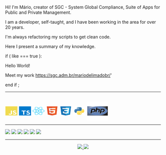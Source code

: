 Hi! I'm Mário, creator of SGC - System Global Compliance, Suite of Apps for Public and Private Management.

I am a developer, self-taught, and I have been working in the area for over 20 years.

I'm always refactoring my scripts to get clean code.

Here I present a summary of my knowledge.

if ( like === true ):

Hello World!

Meet my work https://sgc.adm.br/mariodelimadobr/'

end if ;

---

<div style="display: inline_block"><br>
  <a href="https://sgc.adm.br/_dev_/" target="_blank"><img align="center" alt="Mario-Js" height="30" width="40" src="https://raw.githubusercontent.com/devicons/devicon/master/icons/javascript/javascript-plain.svg"></a>
  <a href="https://sgc.adm.br/_dev_/" target="_blank"><img align="center" alt="Mario-Ts" height="30" width="40" src="https://raw.githubusercontent.com/devicons/devicon/master/icons/typescript/typescript-plain.svg"></a>
  <a href="https://sgc.adm.br/_dev_/" target="_blank"><img align="center" alt="Mario-React" height="30" width="40" src="https://raw.githubusercontent.com/devicons/devicon/master/icons/react/react-original.svg"></a>
  <a href="https://sgc.adm.br/_dev_/" target="_blank"><img align="center" alt="Mario-HTML" height="30" width="40" src="https://raw.githubusercontent.com/devicons/devicon/master/icons/html5/html5-original.svg"></a>
  <a href="https://sgc.adm.br/_dev_/" target="_blank"><img align="center" alt="Mario-CSS" height="30" width="40" src="https://raw.githubusercontent.com/devicons/devicon/master/icons/css3/css3-original.svg"></a>
  <a href="https://sgc.adm.br/_dev_/" target="_blank"><img align="center" alt="Mario-Python" height="30" width="40" src="https://raw.githubusercontent.com/devicons/devicon/master/icons/python/python-original.svg"></a>
  <a href="https://sgc.adm.br/_dev_/" target="_blank"><img align="center" alt="Mario-PHP" height="60" width="70" src="https://raw.githubusercontent.com/devicons/devicon/master/icons/php/php-original.svg"></a>
</div>
  
  ---
 
<div> 
  <a href="https://sgc.adm.br/mariodelimadobr" target="_blank"><img src="https://img.shields.io/badge/-LinkedIn-%230077B5?style=for-the-badge&logo=linkedin&logoColor=white" target="_blank"></a> 
  <a href="mailto:mariodelimadobrasil@gmail.com"><img src="https://img.shields.io/badge/-Gmail-%23333?style=for-the-badge&logo=gmail&logoColor=white" target="_blank"></a>
  <a href="https://instagram.com/mariodelimadobr" target="_blank"><img src="https://img.shields.io/badge/-Instagram-%23E4405F?style=for-the-badge&logo=instagram&logoColor=white" target="_blank"></a>
  <a href="https://www.facebook.com/mariodelimadobr/" target="_blank"><img src="https://img.shields.io/badge/-facebook-%230077B5?style=for-the-badge&logo=facebook&logoColor=white" target="_blank"></a> 
  <a href="https://www.youtube.com/channel/UCjL37uVB6HnxjpJp74EhoLA" target="_blank"><img src="https://img.shields.io/badge/YouTube-FF0000?style=for-the-badge&logo=youtube&logoColor=white" target="_blank"></a>
  <a href="https://www.twitch.tv/mariodelimadobr" target="_blank"><img src="https://img.shields.io/badge/Twitch-9146FF?style=for-the-badge&logo=twitch&logoColor=white" target="_blank"></a> 
</div>

---

<div align="center">
  <a href="https://github.com/mariodelimadobr">
  <img height="180em" src="https://github-readme-stats.vercel.app/api/top-langs/?username=mariodelimadobr&layout=compact&langs_count=7&theme=dracula"/>
  <img height="180em" src="https://github-readme-stats.vercel.app/api?username=mariodelimadobr&show_icons=true&theme=dracula&include_all_commits=true&count_private=true"/>
</div>
